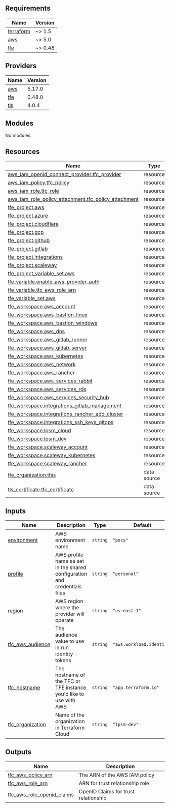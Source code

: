 ## Requirements

| Name | Version |
|------|---------|
| <a name="requirement_terraform"></a> [terraform](#requirement\_terraform) | ~> 1.5 |
| <a name="requirement_aws"></a> [aws](#requirement\_aws) | ~> 5.0 |
| <a name="requirement_tfe"></a> [tfe](#requirement\_tfe) | ~> 0.48 |

## Providers

| Name | Version |
|------|---------|
| <a name="provider_aws"></a> [aws](#provider\_aws) | 5.17.0 |
| <a name="provider_tfe"></a> [tfe](#provider\_tfe) | 0.48.0 |
| <a name="provider_tls"></a> [tls](#provider\_tls) | 4.0.4 |

## Modules

No modules.

## Resources

| Name | Type |
|------|------|
| [aws_iam_openid_connect_provider.tfc_provider](https://registry.terraform.io/providers/hashicorp/aws/latest/docs/resources/iam_openid_connect_provider) | resource |
| [aws_iam_policy.tfc_policy](https://registry.terraform.io/providers/hashicorp/aws/latest/docs/resources/iam_policy) | resource |
| [aws_iam_role.tfc_role](https://registry.terraform.io/providers/hashicorp/aws/latest/docs/resources/iam_role) | resource |
| [aws_iam_role_policy_attachment.tfc_policy_attachment](https://registry.terraform.io/providers/hashicorp/aws/latest/docs/resources/iam_role_policy_attachment) | resource |
| [tfe_project.aws](https://registry.terraform.io/providers/hashicorp/tfe/latest/docs/resources/project) | resource |
| [tfe_project.azure](https://registry.terraform.io/providers/hashicorp/tfe/latest/docs/resources/project) | resource |
| [tfe_project.cloudflare](https://registry.terraform.io/providers/hashicorp/tfe/latest/docs/resources/project) | resource |
| [tfe_project.gcp](https://registry.terraform.io/providers/hashicorp/tfe/latest/docs/resources/project) | resource |
| [tfe_project.github](https://registry.terraform.io/providers/hashicorp/tfe/latest/docs/resources/project) | resource |
| [tfe_project.gitlab](https://registry.terraform.io/providers/hashicorp/tfe/latest/docs/resources/project) | resource |
| [tfe_project.integrations](https://registry.terraform.io/providers/hashicorp/tfe/latest/docs/resources/project) | resource |
| [tfe_project.scaleway](https://registry.terraform.io/providers/hashicorp/tfe/latest/docs/resources/project) | resource |
| [tfe_project_variable_set.aws](https://registry.terraform.io/providers/hashicorp/tfe/latest/docs/resources/project_variable_set) | resource |
| [tfe_variable.enable_aws_provider_auth](https://registry.terraform.io/providers/hashicorp/tfe/latest/docs/resources/variable) | resource |
| [tfe_variable.tfc_aws_role_arn](https://registry.terraform.io/providers/hashicorp/tfe/latest/docs/resources/variable) | resource |
| [tfe_variable_set.aws](https://registry.terraform.io/providers/hashicorp/tfe/latest/docs/resources/variable_set) | resource |
| [tfe_workspace.aws_account](https://registry.terraform.io/providers/hashicorp/tfe/latest/docs/resources/workspace) | resource |
| [tfe_workspace.aws_bastion_linux](https://registry.terraform.io/providers/hashicorp/tfe/latest/docs/resources/workspace) | resource |
| [tfe_workspace.aws_bastion_windows](https://registry.terraform.io/providers/hashicorp/tfe/latest/docs/resources/workspace) | resource |
| [tfe_workspace.aws_dns](https://registry.terraform.io/providers/hashicorp/tfe/latest/docs/resources/workspace) | resource |
| [tfe_workspace.aws_gitlab_runner](https://registry.terraform.io/providers/hashicorp/tfe/latest/docs/resources/workspace) | resource |
| [tfe_workspace.aws_gitlab_server](https://registry.terraform.io/providers/hashicorp/tfe/latest/docs/resources/workspace) | resource |
| [tfe_workspace.aws_kubernetes](https://registry.terraform.io/providers/hashicorp/tfe/latest/docs/resources/workspace) | resource |
| [tfe_workspace.aws_network](https://registry.terraform.io/providers/hashicorp/tfe/latest/docs/resources/workspace) | resource |
| [tfe_workspace.aws_rancher](https://registry.terraform.io/providers/hashicorp/tfe/latest/docs/resources/workspace) | resource |
| [tfe_workspace.aws_services_rabbit](https://registry.terraform.io/providers/hashicorp/tfe/latest/docs/resources/workspace) | resource |
| [tfe_workspace.aws_services_rds](https://registry.terraform.io/providers/hashicorp/tfe/latest/docs/resources/workspace) | resource |
| [tfe_workspace.aws_services_security_hub](https://registry.terraform.io/providers/hashicorp/tfe/latest/docs/resources/workspace) | resource |
| [tfe_workspace.integrations_gitlab_management](https://registry.terraform.io/providers/hashicorp/tfe/latest/docs/resources/workspace) | resource |
| [tfe_workspace.integrations_rancher_add_cluster](https://registry.terraform.io/providers/hashicorp/tfe/latest/docs/resources/workspace) | resource |
| [tfe_workspace.integrations_ssh_keys_gitops](https://registry.terraform.io/providers/hashicorp/tfe/latest/docs/resources/workspace) | resource |
| [tfe_workspace.lpsm_cloud](https://registry.terraform.io/providers/hashicorp/tfe/latest/docs/resources/workspace) | resource |
| [tfe_workspace.lpsm_dev](https://registry.terraform.io/providers/hashicorp/tfe/latest/docs/resources/workspace) | resource |
| [tfe_workspace.scaleway_account](https://registry.terraform.io/providers/hashicorp/tfe/latest/docs/resources/workspace) | resource |
| [tfe_workspace.scaleway_kubernetes](https://registry.terraform.io/providers/hashicorp/tfe/latest/docs/resources/workspace) | resource |
| [tfe_workspace.scaleway_rancher](https://registry.terraform.io/providers/hashicorp/tfe/latest/docs/resources/workspace) | resource |
| [tfe_organization.this](https://registry.terraform.io/providers/hashicorp/tfe/latest/docs/data-sources/organization) | data source |
| [tls_certificate.tfc_certificate](https://registry.terraform.io/providers/hashicorp/tls/latest/docs/data-sources/certificate) | data source |

## Inputs

| Name | Description | Type | Default | Required |
|------|-------------|------|---------|:--------:|
| <a name="input_environment"></a> [environment](#input\_environment) | AWS environment name | `string` | `"pocs"` | no |
| <a name="input_profile"></a> [profile](#input\_profile) | AWS profile name as set in the shared configuration and credentials files | `string` | `"personal"` | no |
| <a name="input_region"></a> [region](#input\_region) | AWS region where the provider will operate | `string` | `"us-east-1"` | no |
| <a name="input_tfc_aws_audience"></a> [tfc\_aws\_audience](#input\_tfc\_aws\_audience) | The audience value to use in run identity tokens | `string` | `"aws.workload.identity"` | no |
| <a name="input_tfc_hostname"></a> [tfc\_hostname](#input\_tfc\_hostname) | The hostname of the TFC or TFE instance you'd like to use with AWS | `string` | `"app.terraform.io"` | no |
| <a name="input_tfc_organization"></a> [tfc\_organization](#input\_tfc\_organization) | Name of the organization in Terraform Cloud | `string` | `"lpsm-dev"` | no |

## Outputs

| Name | Description |
|------|-------------|
| <a name="output_tfc_aws_policy_arn"></a> [tfc\_aws\_policy\_arn](#output\_tfc\_aws\_policy\_arn) | The ARN of the AWS IAM policy |
| <a name="output_tfc_aws_role_arn"></a> [tfc\_aws\_role\_arn](#output\_tfc\_aws\_role\_arn) | ARN for trust relationship role |
| <a name="output_tfc_aws_role_openid_claims"></a> [tfc\_aws\_role\_openid\_claims](#output\_tfc\_aws\_role\_openid\_claims) | OpenID Claims for trust relationship |
